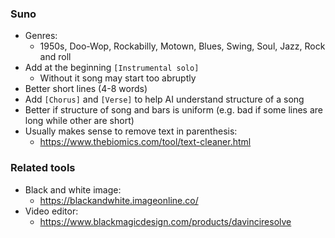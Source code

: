 ### Suno
* Genres:
  * 1950s, Doo-Wop, Rockabilly, Motown, Blues, Swing, Soul, Jazz, Rock and roll
* Add at the beginning `[Instrumental solo]`
  * Without it song may start too abruptly
* Better short lines (4-8 words)
* Add `[Chorus]` and `[Verse]` to help AI understand structure of a song
* Better if structure of song and bars is uniform (e.g. bad if some lines are long while other are short)
* Usually makes sense to remove text in parenthesis:
  * https://www.thebiomics.com/tool/text-cleaner.html

### Related tools
* Black and white image:
  * https://blackandwhite.imageonline.co/
* Video editor:
  * https://www.blackmagicdesign.com/products/davinciresolve

